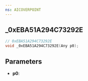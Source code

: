 ```yaml
---
ns: AICOVERPOINT
---
```

## _0xEBA51A294C73292E

```c
// 0xEBA51A294C73292E
void _0xEBA51A294C73292E(Any p0);
```

## Parameters
* **p0**:
